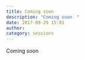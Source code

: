 ```yaml
---
title: Coming soon　
description: "Coming soon　"
date: 2017-09-29 15:01
author:
category: sessions
---
```

Coming soon　